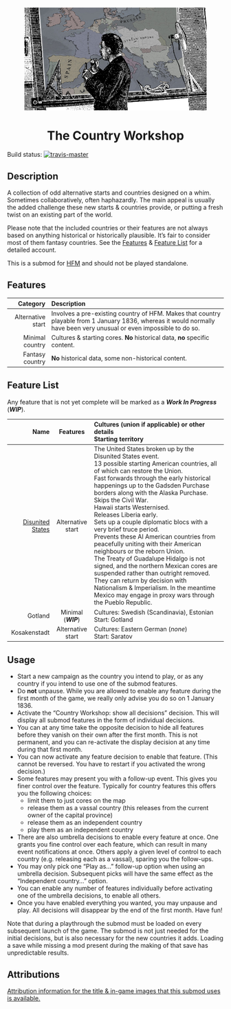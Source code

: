 <p align="center"> <!-- Dear GitHub -->
<figure>
<a href="https://github.com/moretrim/country-workshop">
<img src="./title.jpg" alt="The Country Workshop">
</a>
<figcaption>
<center>
<h1>The Country Workshop</h1>
</figcaption>
</figure>
</p>

Build status:
[![travis-master][travis-master-image]](https://travis-ci.org/moretrim/country-workshop/branches)

[travis-master-image]: https://travis-ci.org/moretrim/country-workshop.svg?branch=master

Description
-----------

A collection of odd alternative starts and countries designed on a whim. Sometimes collaboratively,
often haphazardly. The main appeal is usually the added challenge these new starts & countries
provide, or putting a fresh twist on an existing part of the world.

Please note that the included countries or their features are not always based on anything
historical or historically plausible. It’s fair to consider most of them fantasy countries. See the
[Features](#features) & [Feature List](#feature-list) for a detailed account.

This is a submod for [HFM] and should not be played standalone.

[HFM]: https://github.com/SighPie/HFM

<!-- release & instructions TBD

Installation
------------

Since this is a submod, you need the [Historical Flavour Mod][HFM] installed already. Follow
instructions there to install it if you haven’t already.

Grab the [1.0 release].

[1.0 release]: https://github.com/moretrim/country-workshop/releases/tag/v1.0

Install this as you would any other mod. When installed properly, the `country_workshop.mod` file
and the `country-workshop` directory should live side-by-side. In the Victoria 2 launcher you should
see an entry for the mod:

![launcher](./launcher.jpg)

The `20: ` prefix should ensure that the submod appears *before* the underlying mod. If it doesn’t
the submod might not work correctly. (For advanced use, this prefix can be modified to tweak load
order.) Make sure you are loading *both* the submod & [HFM], as indicated by the check marks.

-->

<!-- usage TBD

Usage
-----

-->

Features
--------

Category | Description
--------:|:-----------
Alternative start | Involves a pre-existing country of HFM. Makes that country playable from 1 January 1836, whereas it would normally have been very unusual or even impossible to do so.
Minimal country | Cultures & starting cores. **No** historical data, **no** specific content.
Fantasy country | **No** historical data, some non-historical content.

Feature List
------------

Any feature that is not yet complete will be marked as a <dfn>**Work In Progress**</dfn>
(***WIP***).

Name            | Features  | Cultures (union if applicable) or other details<br>Starting territory
---------------:|:---------:|:-----------------------------------------------------------------
[Disunited States][FSA-preview] | Alternative start | The United States broken up by the Disunited States event.<br>13 possible starting American countries, all of which can restore the Union.<br>Fast forwards through the early historical happenings up to the Gadsden Purchase borders along with the Alaska Purchase.<br>Skips the Civil War.<br>Hawaii starts Westernised.<br>Releases Liberia early.<br>Sets up a couple diplomatic blocs with a very brief truce period.<br>Prevents these AI American countries from peacefully uniting with their American neighbours or the reborn Union.<br>The Treaty of Guadalupe Hidalgo is not signed, and the northern Mexican cores are suspended rather than outright removed. They can return by decision with Nationalism & Imperialism. In the meantime Mexico may engage in proxy wars through the Pueblo Republic.
Gotland | Minimal (***WIP***) | Cultures: Swedish (Scandinavia), Estonian<br>Start: Gotland
Kosakenstadt | Alternative start | Cultures: Eastern German (*none*)<br>Start: Saratov

[FSA-preview]: https://user-images.githubusercontent.com/49937701/86506807-3b5e3400-bdd3-11ea-835a-63d1fed233b0.jpg

Usage
-----

- Start a new campaign as the country you intend to play, or as any country if you intend to use one
  of the submod features.
- Do **not** unpause. While you are allowed to enable any feature during the first month of the
  game, we really only advise you do so on 1 January 1836.
- Activate the “Country Workshop: show all decisions” decision. This will display all submod
  features in the form of individual decisions.
- You can at any time take the opposite decision to hide all features before they vanish on their
  own after the first month. This is not permanent, and you can re-activate the display decision at
  any time during that first month.
- You can now activate any feature decision to enable that feature. (This cannot be reversed.
  You have to restart if you activated the wrong decision.)
- Some features may present you with a follow-up event. This gives you finer control over the
  feature. Typically for country features this offers you the following choices:
  * limit them to just cores on the map
  * release them as a vassal country (this releases from the current owner of the capital province)
  * release them as an independent country
  * play them as an independent country
- There are also umbrella decisions to enable every feature at once. One grants you fine control
  over each feature, which can result in many event notifications at once. Others apply a given
  level of control to each country (e.g. releasing each as a vassal), sparing you the follow-ups.
- You may only pick one “Play as…” follow-up option when using an umbrella decision. Subsequent
  picks will have the same effect as the “Independent country…” option.
- You can enable any number of features individually before activating one of the umbrella
  decisions, to enable all others.
- Once you have enabled everything you wanted, you may unpause and play. All decisions will
  disappear by the end of the first month. Have fun!

Note that during a playthrough the submod must be loaded on every subsequent launch of the game. The
submod is not just needed for the initial decisions, but is also necessary for the new countries it
adds. Loading a save while missing a mod present during the making of that save has unpredictable
results.

Attributions
------------

[Attribution information for the title & in-game images that this submod uses is
available.](./attributions.markdown)

<!-- history TBD

Release History
---------------

### 1.0

[The original release.][v1.0]

[v1.0]: https://github.com/moretrim/shatter/tree/v1.0

-->
